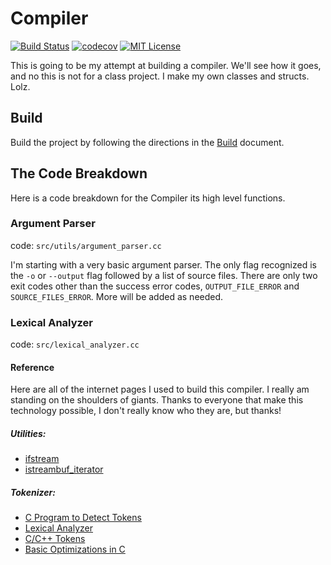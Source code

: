 # Compiler

[![Build Status](https://travis-ci.com/abhishekpratapa/Compiler.svg?branch=master)](https://travis-ci.com/abhishekpratapa/Compiler)
[![codecov](https://codecov.io/gh/abhishekpratapa/Compiler/branch/master/graph/badge.svg)](https://codecov.io/gh/abhishekpratapa/Compiler)
[![MIT License](https://img.shields.io/badge/license-MIT-007EC7.svg)](LICENSE.md)


This is going to be my attempt at building a compiler. We'll see how it goes, and no this is not for a class project. I make my own classes and structs. Lolz.

## Build

Build the project by following the directions in the [Build](https://github.com/abhishekpratapa/Compiler/blob/master/BUILD.md) document.

## The Code Breakdown

Here is a code breakdown for the Compiler its high level functions.

### Argument Parser

code: `src/utils/argument_parser.cc`

I'm starting with a very basic argument parser. The only flag recognized is the `-o` or `--output` flag followed by a list of source files. There are only two exit codes other than the success error codes, `OUTPUT_FILE_ERROR` and `SOURCE_FILES_ERROR`. More will be added as needed.

### Lexical Analyzer

code: `src/lexical_analyzer.cc`

#### Reference

Here are all of the internet pages I used to build this compiler. I really am standing on the shoulders of giants. Thanks to everyone that make this technology possible, I don't really know who they are, but thanks!

##### Utilities:

- [ifstream](http://www.cplusplus.com/reference/fstream/ifstream/)
- [istreambuf_iterator](https://en.cppreference.com/w/cpp/iterator/istreambuf_iterator)

##### Tokenizer:

- [C Program to Detect Tokens](https://www.geeksforgeeks.org/c-program-detect-tokens-c-program/)
- [Lexical Analyzer](https://rosettacode.org/wiki/Compiler/lexical_analyzer#C)
- [C/C++ Tokens](https://www.geeksforgeeks.org/cc-tokens/)
- [Basic Optimizations in C](https://www.geeksforgeeks.org/basic-code-optimizations-in-c/)
